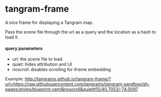 # tangram-frame
A nice frame for displaying a Tangram map.

Pass the scene file through the url as a query and the location as a hash to load it.

#### query parameters

- url: the scene file to load
- quiet: hides attribution and UI
- noscroll: disables scrolling for iframe embedding

Example:
http://tangrams.github.io/tangram-frame/?url=https://raw.githubusercontent.com/tangrams/tangram-sandbox/gh-pages/styles/blueprint.yaml&noscroll&quiet#15/40.7053/-74.0097
